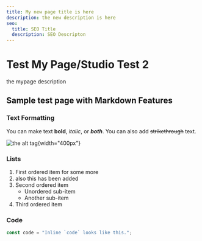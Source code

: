 ```yaml
---
title: My new page title is here
description: the new description is here
seo:
  title: SEO Title
  description: SEO Descripton
---
```


# Test My Page/Studio Test 2

the mypage description

## Sample test page with Markdown Features

### Text Formatting

You can make text **bold**, *italic*, or ***both***. You can also add ~~strikethrough~~ text.

![the alt tag](/karsten-winegeart-1GRm2Kdwykc-unsplash.jpg){width="400px"}

### Lists

1. First ordered item for some more
2. also this has been added
3. Second ordered item
   - Unordered sub-item
   - Another sub-item
4. Third ordered item

### Code

```javascript
const code = "Inline `code` looks like this.";
```
